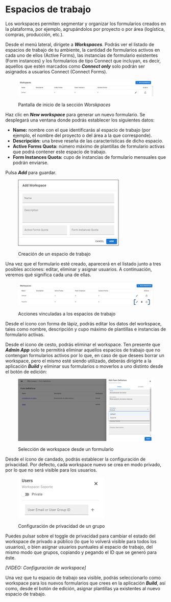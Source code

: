 # Espacios de trabajo

Los workspaces permiten segmentar y organizar los formularios creados en la plataforma, por ejemplo, agrupándolos por proyecto o por área (logística, compras, producción, etc.).

Desde el menú lateral, dirígete a _**Workspaces**_. Podrás ver el listado de espacios de trabajo de tu ambiente, la cantidad de formularios activos en cada uno de ellos (Active Forms), las instancias de formulario existentes (Form instances) y los formularios de tipo Connect que incluyan, es decir, aquellos que estén marcados como _**Connect only**_ solo podrán ser asignados a usuarios Connect (Connect Forms).

<figure><img src="../../.gitbook/assets/rpa_admin_app_11.png" alt=""><figcaption><p>Pantalla de inicio de la sección <em>Worskpaces</em></p></figcaption></figure>

Haz clic en _**New workspace**_ para generar un nuevo formulario. Se desplegará una ventana donde podrás establecer los siguientes datos:

* **Name:** nombre con el que identificarás al espacio de trabajo (por ejemplo, el nombre del proyecto o del área a la que corresponde).
* **Descripción:** una breve reseña de las características de dicho espacio.
* **Active Forms Quota:** número máximo de plantillas de formulario activas que podrá contener este espacio de trabajo.
* **Form Instances Quota:** cupo de instancias de formulario mensuales que podrán enviarse.

Pulsa _**Add**_ para guardar.

<figure><img src="../../.gitbook/assets/rpa_admin_app_12.png" alt=""><figcaption><p>Creación de un espacio de trabajo</p></figcaption></figure>

Una vez que el formulario esté creado, aparecerá en el listado junto a tres posibles acciones: editar, eliminar y asignar usuarios. A continuación, veremos qué significa cada una de ellas.

<figure><img src="../../.gitbook/assets/rpa_admin_app_13.png" alt=""><figcaption><p>Acciones vinculadas a los espacios de trabajo</p></figcaption></figure>

Desde el ícono con forma de lápiz, podrás editar los datos del workspace, tales como nombre, descripción y cupo máximo de plantillas e instancias de formulario activas.

Desde el ícono de cesto, podrás eliminar el workspace. Ten presente que _**Admin App**_ solo te permitirá eliminar aquellos espacios de trabajo que no contengan formularios activos por lo que, en caso de que desees borrar un workspace, pero el mismo esté siendo utilizado, deberás dirigirte a la aplicación _**Build**_ y eliminar sus formularios o moverlos a uno distinto desde el botón de edición:

<figure><img src="../../.gitbook/assets/rpa_admin_app_14.png" alt=""><figcaption><p>Selección de workspace desde un formulario</p></figcaption></figure>

Desde el ícono de candado, podrás establecer la configuración de privacidad. Por defecto, cada workspace nuevo se crea en modo privado, por lo que no será visible para los usuarios.

<figure><img src="../../.gitbook/assets/rpa_admin_app_15.png" alt=""><figcaption><p>Configuración de privacidad de un grupo</p></figcaption></figure>

Puedes pulsar sobre el toggle de privacidad para cambiar el estado del workspace de privado a público (lo que lo volverá visible para todos los usuarios), o bien asignar usuarios puntuales al espacio de trabajo, del mismo modo que grupos, copiando y pegando el ID que se generó para éste.

_\[VIDEO: Configuración de workspace]_

Una vez que tu espacio de trabajo sea visible, podrás seleccionarlo como workspace para los nuevos formularios que crees en la aplicación _**Build**_, así como, desde el botón de edición, asignar plantillas ya existentes al nuevo espacio de trabajo.
